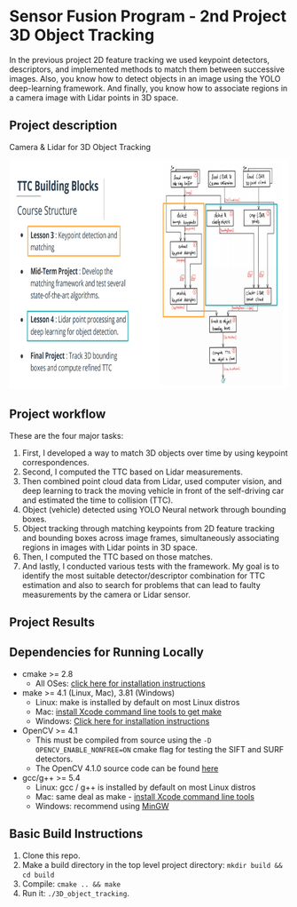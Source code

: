 # Sensor Fusion Program - 2nd Project 3D Object Tracking

In the previous project 2D feature tracking we used keypoint detectors, descriptors, and implemented methods to match them between successive images. Also, you know how to detect objects in an image using the YOLO deep-learning framework. And finally, you know how to associate regions in a camera image with Lidar points in 3D space. 

## Project description
Camera & Lidar for 3D Object Tracking

<img src="images/course_code_structure.png" width="779" height="414" />

## Project workflow
These are the four major tasks: 

1. First, I developed a way to match 3D objects over time by using keypoint correspondences. 
2. Second, I computed the TTC based on Lidar measurements. 
3. Then combined point cloud data from Lidar, used computer vision, and deep learning to track the moving vehicle in front of the self-driving car and estimated the time to collision (TTC).
4. Object (vehicle) detected using YOLO Neural network through bounding boxes.
5. Object tracking through matching keypoints from 2D feature tracking and bounding boxes across image frames, simultaneously associating regions in images with Lidar points in 3D space.
7. Then, I computed the TTC based on those matches. 
8. And lastly, I conducted various tests with the framework. My goal is to identify the most suitable detector/descriptor combination for TTC estimation and also to search for problems that can lead to faulty measurements by the camera or Lidar sensor. 

## Project Results

## Dependencies for Running Locally
* cmake >= 2.8
  * All OSes: [click here for installation instructions](https://cmake.org/install/)
* make >= 4.1 (Linux, Mac), 3.81 (Windows)
  * Linux: make is installed by default on most Linux distros
  * Mac: [install Xcode command line tools to get make](https://developer.apple.com/xcode/features/)
  * Windows: [Click here for installation instructions](http://gnuwin32.sourceforge.net/packages/make.htm)
* OpenCV >= 4.1
  * This must be compiled from source using the `-D OPENCV_ENABLE_NONFREE=ON` cmake flag for testing the SIFT and SURF detectors.
  * The OpenCV 4.1.0 source code can be found [here](https://github.com/opencv/opencv/tree/4.1.0)
* gcc/g++ >= 5.4
  * Linux: gcc / g++ is installed by default on most Linux distros
  * Mac: same deal as make - [install Xcode command line tools](https://developer.apple.com/xcode/features/)
  * Windows: recommend using [MinGW](http://www.mingw.org/)

## Basic Build Instructions

1. Clone this repo.
2. Make a build directory in the top level project directory: `mkdir build && cd build`
3. Compile: `cmake .. && make`
4. Run it: `./3D_object_tracking`.
